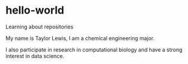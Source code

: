 # hello-world
Learning about repositories

My name is Taylor Lewis, I am a chemical engineering major.

I also participate in research in computational biology and have a strong interest in data science.
